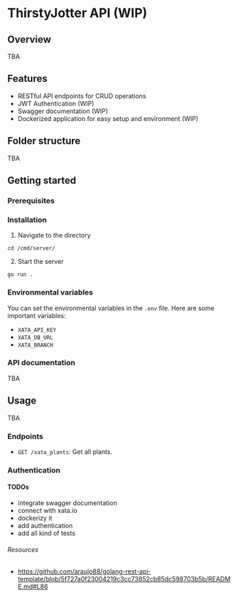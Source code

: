 # ThirstyJotter API (WIP)

## Overview

TBA

## Features

- RESTful API endpoints for CRUD operations
- JWT Authentication (WIP)
- Swagger documentation (WIP)
- Dockerized application for easy setup and environment (WIP)

## Folder structure

TBA

## Getting started

### Prerequisites

### Installation

1. Navigate to the directory

`cd /cmd/server/`

2. Start the server

`go run .`

### Environmental variables

You can set the environmental variables in the `.env` file. Here are some important variables:

- `XATA_API_KEY`
- `XATA_DB_URL`
- `XATA_BRANCH`

### API documentation

TBA

## Usage

TBA

### Endpoints

- `GET /xata_plants`: Get all plants.

### Authentication

#### TODOs

- integrate swagger documentation
- connect with xata.io
- dockerizy it
- add authentication
- add all kind of tests

###### Resources

- https://github.com/araujo88/golang-rest-api-template/blob/5f727a0f23004219c3cc73852cb85dc598703b5b/README.md#L86
